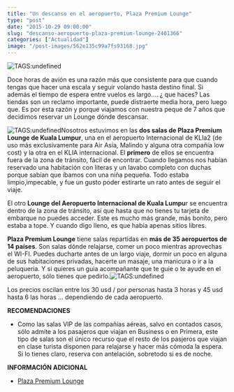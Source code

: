 ```yaml
---
title: "Un descanso en el aeropuerto, Plaza Premium Lounge"
type: "post"
date: "2015-10-29 09:00:00"
slug: "descanso-aeropuerto-plaza-premium-lounge-2401366"
categories: ["Actualidad"]
image: "/post-images/562e135c99a7fs93168.jpg"
---
```


 ![ TAGS:undefined](/post-images/562e135c99a7fs93168.jpg "plaza premium lounge de Kuala Lumpur ")

 Doce horas de avión es una razón más que consistente para que cuando tengas que hacer una escala y seguir volando hasta destino final. Si además el tiempo de espera entre vuelos es largo.... ¿ que haces? Las tiendas son un reclamo importante, puede distraerte media hora, pero luego que. Es por esta razón y porque viajamos con nuestra peque de 7 años que decidimos reservar un Lounge dónde descansar.

   
 ![ TAGS:undefined](/post-images/562e12494a39as74717.jpg)Nosotros estuvimos en las **dos salas de Plaza Premium Lounge de Kuala Lumpur**, una en el aeropuerto Internacional de KLIa2 (de uso más exclusivamente para Air Asia, Malindo y alguna otra compañía low cost) y la otra en el KLIA internacional. El **primero** de ellos se encuentra fuera de la zona de tránsito, fácil de encontrar. Cuando llegamos nos habían reservado una habitación con literas y un lavabo completo con duchas porque sabían que íbamos con una niña pequeña. Todo estaba limpio,impecable, y fue un gusto poder estirarte un rato antes de seguir el viaje.

 El otro **Lounge del Aeropuerto Internacional de Kuala Lumpu**r se encuentra dentro de la zona de tránsito, así que hasta que no tienes tu tarjeta de embarque no puedes acceder. Este es mucho más grande, más bonito, pero estaba a tope. Y cuando digo lleno, es que había apenas sitios libres.

 **Plaza Premium Lounge** tiene salas repartidas en **más de 35 aeropuertos de 14 países**. Son salas dónde relajarse, comer un poco mientras aprovechas el WI-FI. Puedes ducharte antes de un largo viaje, dormir un poco en alguna de sus habitaciones privadas, hacerte un masaje, una manicura o ir a la peluqueria. Y si quieres un guia acompañante que te guie o te ayude en el aeropuerto, sólo tienes que pedirlo.![ TAGS:undefined](/post-images/562e124b42685s87552.jpg)

 Los precios oscilan entre los 30 usd / por personas hasta 3 horas y 45 usd hasta 6 las horas ... dependiendo de cada aeropuerto.

 **RECOMENDACIONES**

- Como las salas VIP de las compañías aéreas, salvo en contados casos, sólo admite a los pasajeros que viajan en Business o en Primera, este tipo de salas son el único recurso que el resto de los pasjeros que viajan en clase turista disponen para relajarse y hacer más cómoda la espera. Si lo tienes claro, reserva con antelación, sobretodo si es de noche.

 **INFORMACIÓN ADICIONAL**

- [Plaza Premium Lounge](https://www.plaza-network.com/)